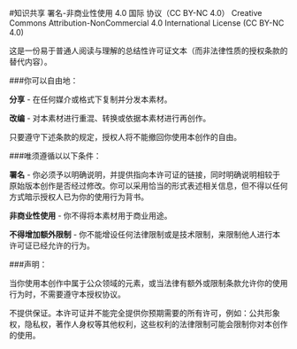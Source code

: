 #知识共享 署名-非商业性使用 4.0 国际 协议（CC BY-NC 4.0）
Creative Commons Attribution-NonCommercial 4.0 International License (CC BY-NC 4.0)

这是一份易于普通人阅读与理解的总结性许可证文本（而非法律性质的授权条款的替代内容）。

###你可以自由地：

**分享** - 在任何媒介或格式下复制并分发本素材。

**改编** - 对本素材进行重混、转换或依据本素材进行再创作。

只要遵守下述条款的规定，授权人将不能撤回你使用本创作的自由。

###唯须遵循以以下条件：

**署名** - 你必须予以明确说明，并提供指向本许可证的链接，同时明确说明相较于原始版本创作是否经过修改。你可以采用恰当的形式表述相关信息，但不得以任何方式暗示授权人已为你的使用行为背书。

**非商业性使用** - 你不得将本素材用于商业用途。

**不得增加额外限制** - 你不能增设任何法律限制或是技术限制，来限制他人进行本许可证已经允许的行为。

###声明：

当你使用本创作中属于公众领域的元素，或当法律有额外或限制条款允许你的使用行为时，不需要遵守本授权协议。

不提供保证。本许可证并不能完全提供你预期需要的所有许可，例如：公共形象权，隐私权，著作人身权等其他权利，这些权利的法律限制可能会限制你对本创作的使用。

